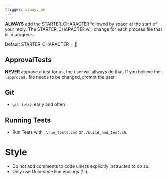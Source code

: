 ```yaml
---
trigger: always_on
---
```


**ALWAYS** add the STARTER_CHARACTER followed by space at the start of your reply. 
The STARTER_CHARACTER will change for each process file that is in progress.

Default STARTER_CHARACTER = 🧩

## ApprovalTests

**NEVER** approve a test for us, the user will allways do that. If you believe the `.approved.` file needs to be changed, prompt the user.

## Git

- `git fetch` early and often

## Running Tests

- Run Tests with `.\run_tests.cmd` or `./build_and_test.sh`.

# Style
- Do not add comments to code unless explicitly instructed to do so.
- Only use Unix-style line endings (\n).
